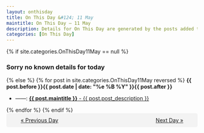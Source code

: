 ```yaml
---
layout: onthisday
title: On This Day &#124; 11 May
maintitle: On This Day — 11 May
description: Details for On This Day are generated by the posts added to the website so the content is subject to changes/updates over time.
categories: [On This Day]
---
```


{% if site.categories.OnThisDay11May == null %}
<h3>Sorry no known details for today</h3>
{% else %}
{% for post in site.categories.OnThisDay11May reversed %}
<strong>{{ post.before }}{{ post.date | date: "%e %B %Y" }}{{ post.after }}</strong>
<ul>
<li> ——: <a class="{{ post.class }}" href="{{ post.url }}"><strong>{{ post.maintitle }}</strong> - {{ post.post_description }}</a></li>
</ul>
{% endfor %}
{% endif %}

<div style="background-color: #f3f3f3; padding: 10px; border-radius: 5px; text-align: center; display: flex; justify-content: space-evenly;">
<a href="/onthisday/05/05-10">« Previous Day</a>
<span style="visibility:hidden;">[ Visit Leap Year February 29 ]</span>
<a href="/onthisday/05/05-12">Next Day »</a>
</div>
